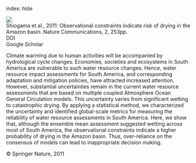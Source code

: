 index: hide

<div class="Citation">
    <div class="Citation-thumb CitationThumb-linked"  data-href="https://doi.org/10.1038/ncomms1252">
      <img src="https://static.claimspace.cloud/climate-study-static/refs/thumbs/9/Shiogama_et_al_2011-thumb.png" />
    </div>

  <div class="Citation-body">
    <div class="Citation-text">Shiogama et al., 2011: Observational constraints indicate risk of drying in the Amazon basin. <span class="Article-journal">Nature Communications, </span><span class="Article-volume">2, </span>253pp.</div>
    <div class="Citation-links">
      <div class="CitationLink" data-href="https://doi.org/10.1038/ncomms1252">
        <div class="CitationLink-icon CitationLink-Doi"></div>
        <div class="CitationLink-text">DOI</div>
      </div>
      <div class="CitationLink" data-href="https://scholar.google.com/scholar?q=10.1038/ncomms1252">
        <div class="CitationLink-icon CitationLink-Scholar"></div>
        <div class="CitationLink-text">Google Scholar</div>
      </div>
    </div>
  </div>
</div>

Climate warming due to human activities will be accompanied by hydrological cycle changes. Economies, societies and ecosystems in South America are vulnerable to such water resource changes. Hence, water resource impact assessments for South America, and corresponding adaptation and mitigation policies, have attracted increased attention. However, substantial uncertainties remain in the current water resource assessments that are based on multiple coupled Atmosphere Ocean General Circulation models. This uncertainty varies from significant wetting to catastrophic drying. By applying a statistical method, we characterized the uncertainty and identified global-scale metrics for measuring the reliability of water resource assessments in South America. Here, we show that, although the ensemble mean assessment suggested wetting across most of South America, the observational constraints indicate a higher probability of drying in the Amazon basin. Thus, over-reliance on the consensus of models can lead to inappropriate decision making.

<div class="Citation-copy">
&copy; Springer Nature, 2011
</div>